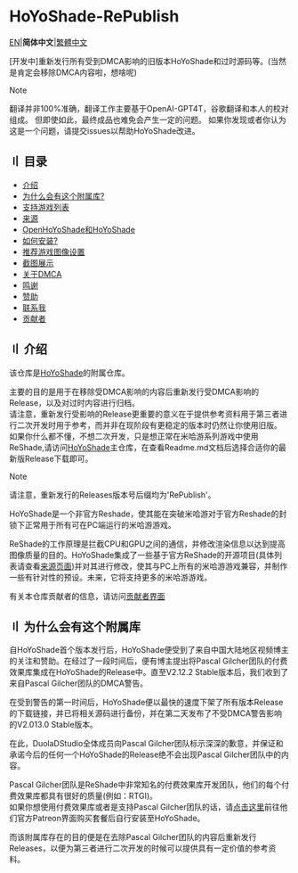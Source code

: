# HoYoShade-RePublish

[EN](Readme.md)|**简体中文**|[繁體中文](Readme.Chinese_Traditional.md)  

[开发中]重新发行所有受到DMCA影响的旧版本HoYoShade和过时源码等。(当然是肯定会移除DMCA内容啦，想啥呢)  

> [!NOTE]
> 翻译并非100%准确，翻译工作主要基于OpenAI-GPT4T，谷歌翻译和本人的校对组成。 但即使如此，最终成品也难免会产生一定的问题。 如果你发现或者你认为这是一个问题，请提交issues以帮助HoYoShade改进。



## 〢 目录

- [介绍](#〢-介绍)
- [为什么会有这个附属库?](#〢-为什么会有这个附属库)
- [支持游戏列表](#〢-支持游戏列表)
- [来源](#〢-来源)
- [OpenHoYoShade和HoYoShade](#〢-OpenHoYoShade和HoYoShade)
- [如何安装?](#〢-如何安装)
- [推荐游戏图像设置](#〢-推荐游戏图像设置)
- [截图展示](#〢-截图展示)
- [关于DMCA](#〢-关于DMCA)
- [鸣谢](#〢-鸣谢)
- [赞助](#〢-赞助)
- [联系我](#〢-联系我)
- [贡献者](#〢-贡献者)

## 〢 介绍

该仓库是[HoYoShade](https://github.com/DuolaD/HoYoShade)的附属仓库。  

主要的目的是用于在移除受DMCA影响的内容后重新发行受DMCA影响的Release，以及对过时内容进行归档。  
请注意，重新发行受影响的Release更重要的意义在于提供参考资料用于第三者进行二次开发时用于参考，而并非在现阶段有更稳定的版本时仍然让你使用旧版。  
如果你什么都不懂，不想二次开发，只是想正常在米哈游系列游戏中使用ReShade,请访问[HoYoShade](https://github.com/DuolaD/HoYoShade)主仓库，在查看Readme.md文档后选择合适你的最新版Release下载即可。  

> [!NOTE]
> 请注意，重新发行的Releases版本号后缀均为'RePublish'。

HoYoShade是一个非官方Reshade，使其能在突破米哈游对于官方Reshade的封锁下正常用于所有可在PC端运行的米哈游游戏。

ReShade的工作原理是拦截CPU和GPU之间的通信，并修改渲染信息以达到提高图像质量的目的。HoYoShade集成了一些基于官方ReShade的开源项目(具体列表请查看[来源页面](#〢-来源))并对其进行修改，使其与PC上所有的米哈游游戏兼容，并制作一些有针对性的预设。未来，它将支持更多的米哈游游戏。

有关本仓库贡献者的信息，请访问[贡献者界面](#〢-贡献者)

## 〢 为什么会有这个附属库

自HoYoShade首个版本发行后，HoYoShade便受到了来自中国大陆地区视频博主的关注和赞助。在经过了一段时间后，便有博主提出将Pascal Gilcher团队的付费效果库集成在HoYoShade的Release中。直至V2.12.2 Stable版本后，我们收到了来自Pascal Gilcher团队的DMCA警告。  

在受到警告的第一时间后，HoYoShade便以最快的速度下架了所有版本Release的下载链接，并已将相关源码进行备份，并在第二天发布了不受DMCA警告影响的V2.013.0 Stable版本。  

在此，DuolaDStudio全体成员向Pascal Gilcher团队标示深深的歉意，并保证和承诺今后的任何一个HoYoShade的Release绝不会出现Pascal Gilcher团队中的内容。  

Pascal Gilcher团队是ReShade中非常知名的付费效果库开发团队，他们的每个付费效果库都具有很好的质量(例如：RTGI)。  
如果你想使用付费效果库或者是支持Pascal Gilcher团队的话，请[点击这里](https://www.patreon.com/mcflypg/posts)前往他们官方Patreon界面购买套餐后自行安装至HoYoShade。  

而该附属库存在的目的便是在去除Pascal Gilcher团队的内容后重新发行Releases，以便为第三者进行二次开发的时候可以提供具有一定价值的参考资料。  

